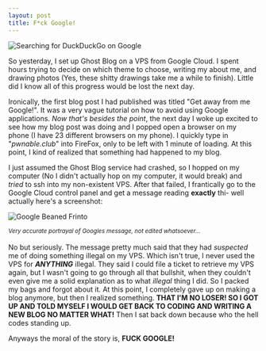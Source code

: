 ```yaml
---
layout: post
title: F*ck Google!
---
```


<img src="{{ site.baseurl }}/images/google.png" alt="Searching for DuckDuckGo on Google">

So yesterday, I set up Ghost Blog on a VPS from Google Cloud. I spent hours trying to decide on which theme to choose, writing my about me, and drawing photos (Yes, these shitty drawings take me a while to finish). Little did I know all of this progress would be lost the next day. 

Ironically, the first blog post I had published was titled "Get away from me Google!". It was a very vague tutorial on how to avoid using Google applications. *Now that's besides the point*, the next day I woke up excited to see how my blog post was doing and I popped open a browser on my phone (I have 23 different browsers on my phone). I quickly type in "*pwnable.club*" into FireFox, only to be left with 1 minute of loading. At this point, I kind of realized that something had happened to my blog.

I just assumed the Ghost Blog service had crashed, so I hopped on my computer (No I didn't actually hop on my computer, it would break) and *tried* to ssh into my non-existent VPS. After that failed, I frantically go to the Google Cloud control panel and get a message reading **exactly** thi- well actually here's a screenshot:

<img src="{{ site.baseurl }}/images/beaned.png" alt="Google Beaned Frinto">

<small><i>Very accurate portrayal of Googles message, not edited whatsoever...</i></small>
<br><br>
No but seriously. The message pretty much said that they had *suspected* me of doing something illegal on my VPS.
Which isn't true, I never used the VPS for ***ANYTHING*** illegal. They said I could file a ticket to retrieve my VPS again, but I wasn't going to go through all that bullshit, when they couldn't even give me a solid explanation as to what *illegal* thing I did. So I packed my bags and forgot about it. At this point, I completely gave up on making a blog anymore, but then I realized something. **THAT I'M NO LOSER! SO I GOT UP AND TOLD MYSELF I WOULD GET BACK TO CODING AND WRITING A NEW BLOG NO MATTER WHAT!** Then I sat back down because who the hell codes standing up.

Anyways the moral of the story is, **FUCK GOOGLE!**
